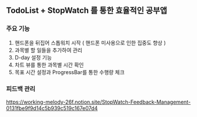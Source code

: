 ## TodoList + StopWatch 를 통한 효율적인 공부앱

 ### 주요 기능
 1. 핸드폰을 뒤집어 스톱워치 시작 ( 핸드폰 미사용으로 인한 집중도 향상 )
 2. 과목별 할 일들을 추가하여 관리
 3. D-day 설정 기능
 4. 차트 뷰를 통한 과목별 시간 확인
 5. 목표 시간 설정과 ProgressBar를 통한 수행량 체크


 ### 피드백 관리
 https://working-melody-26f.notion.site/StopWatch-Feedback-Management-0131fbe9f9d14c5b939c519c167e07d4

